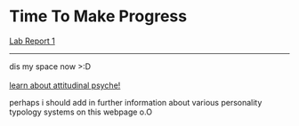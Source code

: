 # Time To Make Progress
[Lab Report 1](lab-report-1-week-2.html) <br/>

---
dis my space now >:D <br/>
<br/>
[learn about attitudinal psyche!](https://starnaphie.github.io/cse15l-lab-reports/page-1.html) 

perhaps i should add in further information about various personality typology systems on this webpage o.O